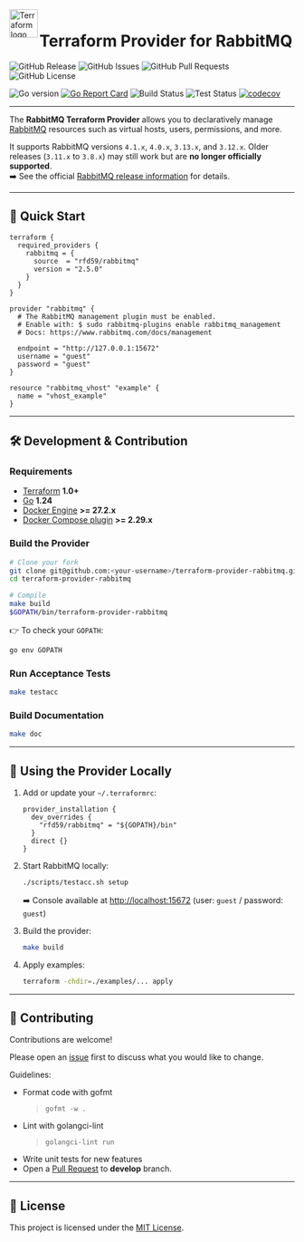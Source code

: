 <a href="https://terraform.io">
  <img src=".github/tf.png" alt="Terraform logo" title="Terraform" align="left" height="50" />
</a>

# Terraform Provider for RabbitMQ

![GitHub Release](https://img.shields.io/github/v/release/rfd59/terraform-provider-rabbitmq)
![GitHub Issues](https://img.shields.io/github/issues/rfd59/terraform-provider-rabbitmq)
![GitHub Pull Requests](https://img.shields.io/github/issues-pr/rfd59/terraform-provider-rabbitmq)
![GitHub License](https://img.shields.io/github/license/rfd59/terraform-provider-rabbitmq)

![Go version](https://img.shields.io/github/go-mod/go-version/rfd59/terraform-provider-rabbitmq)
[![Go Report Card](https://goreportcard.com/badge/github.com/terraform-providers/terraform-provider-rabbitmq)](https://goreportcard.com/report/github.com/terraform-providers/terraform-provider-rabbitmq)
![Build Status](https://img.shields.io/github/actions/workflow/status/rfd59/terraform-provider-rabbitmq/.github%2Fworkflows%2Fbuild.yml?label=build)
![Test Status](https://img.shields.io/github/actions/workflow/status/rfd59/terraform-provider-rabbitmq/.github%2Fworkflows%2Ftest.yml?label=test)
[![codecov](https://codecov.io/gh/rfd59/terraform-provider-rabbitmq/graph/badge.svg?token=6DNXX7N0IM)](https://codecov.io/gh/rfd59/terraform-provider-rabbitmq)

---

The **RabbitMQ Terraform Provider** allows you to declaratively manage [RabbitMQ](https://www.rabbitmq.com) resources such as virtual hosts, users, permissions, and more.  

It supports RabbitMQ versions `4.1.x`, `4.0.x`, `3.13.x`, and `3.12.x`. Older releases (`3.11.x` to `3.8.x`) may still work but are **no longer officially supported**.  
➡️ See the official [RabbitMQ release information](https://www.rabbitmq.com/release-information) for details.

---

## 🚀 Quick Start

```hcl
terraform {
  required_providers {
    rabbitmq = {
      source  = "rfd59/rabbitmq"
      version = "2.5.0"
    }
  }
}

provider "rabbitmq" {
  # The RabbitMQ management plugin must be enabled.
  # Enable with: $ sudo rabbitmq-plugins enable rabbitmq_management
  # Docs: https://www.rabbitmq.com/docs/management

  endpoint = "http://127.0.0.1:15672"
  username = "guest"
  password = "guest"
}

resource "rabbitmq_vhost" "example" {
  name = "vhost_example"
}
```

---

## 🛠 Development & Contribution

### Requirements
- [Terraform](https://www.terraform.io/downloads.html) **1.0+**
- [Go](https://golang.org/doc/install) **1.24**
- [Docker Engine](https://docs.docker.com/engine/install) **>= 27.2.x**
- [Docker Compose plugin](https://docs.docker.com/compose/install/#scenario-two-install-the-compose-plugin) **>= 2.29.x**

### Build the Provider

```sh
# Clone your fork
git clone git@github.com:<your-username>/terraform-provider-rabbitmq.git
cd terraform-provider-rabbitmq

# Compile
make build
$GOPATH/bin/terraform-provider-rabbitmq
```

👉 To check your `GOPATH`:  
```sh
go env GOPATH
```

### Run Acceptance Tests

```sh
make testacc
```

### Build Documentation

```sh
make doc
```

---

## 🧪 Using the Provider Locally

1. Add or update your `~/.terraformrc`:

   ```hcl
   provider_installation {
     dev_overrides {
       "rfd59/rabbitmq" = "${GOPATH}/bin"
     }
     direct {}
   }
   ```

2. Start RabbitMQ locally:

   ```sh
   ./scripts/testacc.sh setup
   ```
   ➡️ Console available at [http://localhost:15672](http://localhost:15672) (user: `guest` / password: `guest`)

3. Build the provider:

   ```sh
   make build
   ```

4. Apply examples:

   ```sh
   terraform -chdir=./examples/... apply
   ```

---

## 🤝 Contributing

Contributions are welcome!  

Please open an [issue](https://github.com/rfd59/terraform-provider-rabbitmq/issues) first to discuss what you would like to change.

Guidelines:
- Format code with gofmt
  > `gofmt -w .`
- Lint with golangci-lint
  > `golangci-lint run`
- Write unit tests for new features
- Open a [Pull Request](https://github.com/rfd59/terraform-provider-rabbitmq/pulls) to **develop** branch.    
---

## 📄 License

This project is licensed under the [MIT License](LICENSE).